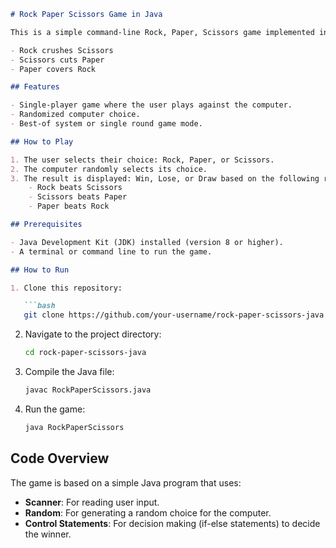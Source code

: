 ```markdown
# Rock Paper Scissors Game in Java

This is a simple command-line Rock, Paper, Scissors game implemented in Java. The game allows the user to play against the computer, which randomly selects its choice. The rules are the classic:

- Rock crushes Scissors
- Scissors cuts Paper
- Paper covers Rock

## Features

- Single-player game where the user plays against the computer.
- Randomized computer choice.
- Best-of system or single round game mode.

## How to Play

1. The user selects their choice: Rock, Paper, or Scissors.
2. The computer randomly selects its choice.
3. The result is displayed: Win, Lose, or Draw based on the following rules:
    - Rock beats Scissors
    - Scissors beats Paper
    - Paper beats Rock

## Prerequisites

- Java Development Kit (JDK) installed (version 8 or higher).
- A terminal or command line to run the game.

## How to Run

1. Clone this repository:

   ```bash
   git clone https://github.com/your-username/rock-paper-scissors-java.git
   ```

2. Navigate to the project directory:

   ```bash
   cd rock-paper-scissors-java
   ```

3. Compile the Java file:

   ```bash
   javac RockPaperScissors.java
   ```

4. Run the game:

   ```bash
   java RockPaperScissors
   ```

## Code Overview

The game is based on a simple Java program that uses:

- **Scanner**: For reading user input.
- **Random**: For generating a random choice for the computer.
- **Control Statements**: For decision making (if-else statements) to decide the winner.
